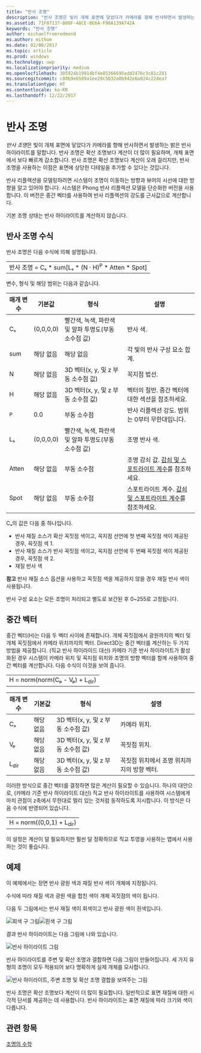 ```yaml
---
title: "반사 조명"
description: "반사 조명은 빛이 개체 표면에 닿았다가 카메라를 향해 반사하면서 발생하는 밝은 반사 하이라이트입니다."
ms.assetid: 71F87137-B00F-48CE-8E6A-F98A139A742A
keywords: "반사 조명"
author: michaelfromredmond
ms.author: mithom
ms.date: 02/08/2017
ms.topic: article
ms.prod: windows
ms.technology: uwp
ms.localizationpriority: medium
ms.openlocfilehash: 305924b19914bf4e85366695add2476c3c81c281
ms.sourcegitcommit: c80b9e6589a1ee29c5032a0b942e6a024c224ea7
ms.translationtype: HT
ms.contentlocale: ko-KR
ms.lasthandoff: 12/22/2017
---
```

# <a name="specular-lighting"></a>반사 조명


*반사 조명*은 빛이 개체 표면에 닿았다가 카메라를 향해 반사하면서 발생하는 밝은 반사 하이라이트를 말합니다. 반사 조명은 확산 조명보다 계산이 더 많이 필요하며, 개체 표면에서 보다 빠르게 감소합니다. 반사 조명은 확산 조명보다 계산이 오래 걸리지만, 반사 조명을 사용하는 이점은 표면에 상당한 디테일을 추가할 수 있다는 것입니다.

반사 리플렉션을 모델링하려면 시스템이 조명이 이동하는 방향과 뷰어의 시선에 대한 방향을 알고 있어야 합니다. 시스템은 Phong 반사 리플렉션 모델을 단순화한 버전을 사용합니다. 이 버전은 중간 벡터를 사용하여 반사 리플렉션의 강도를 근사값으로 계산합니다.

기본 조명 상태는 반사 하이라이트를 계산하지 않습니다.

## <a name="span-idspecularlightingequationspanspan-idspecularlightingequationspanspan-idspecularlightingequationspanspecular-lighting-equation"></a><span id="Specular_Lighting_Equation"></span><span id="specular_lighting_equation"></span><span id="SPECULAR_LIGHTING_EQUATION"></span>반사 조명 수식


반사 조명은 다음 수식에 의해 설명됩니다.

|                                                                             |
|-----------------------------------------------------------------------------|
| 반사 조명 = Cₛ \* sum\[Lₛ \* (N · H)<sup>P</sup> \* Atten \* Spot\] |

 

변수, 형식 및 해당 범위는 다음과 같습니다.

| 매개 변수    | 기본값 | 형식                                                             | 설명                                                                                            |
|--------------|---------------|------------------------------------------------------------------|--------------------------------------------------------------------------------------------------------|
| Cₛ           | (0,0,0,0)     | 빨간색, 녹색, 파란색 및 알파 투명도(부동 소수점 값) | 반사 색.                                                                                        |
| sum          | 해당 없음           | 해당 없음                                                              | 각 빛의 반사 구성 요소 합계.                                                          |
| N            | 해당 없음           | 3D 벡터(x, y, 및 z 부동 소수점 값)                    | 꼭지점 법선.                                                                                         |
| H            | 해당 없음           | 3D 벡터(x, y, 및 z 부동 소수점 값)                    | 벡터의 절반. 중간 벡터에 대한 섹션을 참조하세요.                                                |
| <sup>P</sup> | 0.0           | 부동 소수점                                                   | 반사 리플렉션 강도. 범위는 0부터 무한대입니다.                                                     |
| Lₛ           | (0,0,0,0)     | 빨간색, 녹색, 파란색 및 알파 투명도(부동 소수점 값) | 조명 반사 색.                                                                                  |
| Atten        | 해당 없음           | 부동 소수점                                                   | 조명 감쇠 값. [감쇠 및 스포트라이트 계수](attenuation-and-spotlight-factor.md)를 참조하세요. |
| Spot         | 해당 없음           | 부동 소수점                                                   | 스포트라이트 계수. [감쇠 및 스포트라이트 계수](attenuation-and-spotlight-factor.md)를 참조하세요.        |

 

Cₐ의 값은 다음 중 하나입니다.

-   반사 재질 소스가 확산 꼭짓점 색이고, 꼭지점 선언에 첫 번째 꼭짓점 색이 제공된 경우, 꼭짓점 색 1.
-   반사 재질 소스가 반사 꼭짓점 색이고, 꼭지점 선언에 두 번째 꼭짓점 색이 제공된 경우, 꼭짓점 색 2.
-   재질 반사 색

**참고**  반사 재질 소스 옵션을 사용하고 꼭짓점 색을 제공하지 않을 경우 재질 반사 색이 사용됩니다.

 

반사 구성 요소는 모든 조명이 처리되고 별도로 보간된 후 0~255로 고정됩니다.

## <a name="span-idthehalfwayvectorspanspan-idthehalfwayvectorspanspan-idthehalfwayvectorspanthe-halfway-vector"></a><span id="The_Halfway_Vector"></span><span id="the_halfway_vector"></span><span id="THE_HALFWAY_VECTOR"></span>중간 벡터


중간 벡터(H)는 다음 두 벡터 사이에 존재합니다. 개체 꼭짓점에서 광원까지의 벡터 및 개체 꼭짓점에서 카메라 위치까지의 벡터. Direct3D는 중간 벡터를 계산하는 두 가지 방법을 제공합니다. (직교 반사 하이라이드 대신) 카메라 기준 반사 하이라이트가 활성화된 경우 시스템이 카메라 위치 및 꼭지점 위치와 조명의 방향 벡터를 함께 사용하여 중간 벡터를 계산합니다. 다음 수식이 이것을 보여 줍니다.

|                                           |
|-------------------------------------------|
| H = norm(norm(Cₚ - Vₚ) + L<sub>dir</sub>) |

 

| 매개 변수       | 기본값 | 형식                                          | 설명                                                  |
|-----------------|---------------|-----------------------------------------------|--------------------------------------------------------------|
| Cₛ              | 해당 없음           | 3D 벡터(x, y, 및 z 부동 소수점 값) | 카메라 위치.                                             |
| Vₚ              | 해당 없음           | 3D 벡터(x, y, 및 z 부동 소수점 값) | 꼭짓점 위치.                                             |
| L<sub>dir</sub> | 해당 없음           | 3D 벡터(x, y, 및 z 부동 소수점 값) | 꼭짓점 위치에서 조명 위치까지의 방향 벡터. |

 

이러한 방식으로 중간 벡터를 결정하면 많은 계산이 필요할 수 있습니다. 하나의 대안으로, (카메라 기준 반사 하이라이트 대신) 직교 반사 하이라이트를 사용하여 시스템에게 마치 관점이 z축에서 무한대로 멀리 있는 것처럼 동작하도록 지시합니다. 이 방식은 다음 수식에 반영되어 있습니다.

|                                     |
|-------------------------------------|
| H = norm((0,0,1) + L<sub>dir</sub>) |

 

이 설정은 계산이 덜 필요하지만 훨씬 덜 정확하므로 직교 투영을 사용하는 앱에서 사용하는 것이 좋습니다.

## <a name="span-idexamplespanspan-idexamplespanspan-idexamplespanexample"></a><span id="Example"></span><span id="example"></span><span id="EXAMPLE"></span>예제


이 예제에서는 장면 반사 광원 색과 재질 반사 색이 개체에 지정됩니다.

수식에 따라 재질 색과 광원 색을 합친 색이 개체 꼭짓점의 색이 됩니다.

다음 두 그림에서는 반사 재질 색이 회색이고 반사 광원 색이 흰색입니다.

![회색 구 그림](images/amb1.jpg)![흰색 구 그림](images/lightwhite.jpg)

결과 반사 하이라이트는 다음 그림에 나와 있습니다.

![반사 하이라이트 그림](images/lights.jpg)

반사 하이라이트를 주변 및 확산 조명과 결합하면 다음 그림이 만들어집니다. 세 가지 유형의 조명이 모두 적용되어 보다 명확하게 실제 개체를 모사합니다.

![반사 하이라이트, 주변 조명 및 확산 조명 결합을 보여주는 그림](images/lightads.jpg)

반사 조명은 확산 조명보다 계산이 더 많이 필요합니다. 일반적으로 표면 재질에 대한 시각적 단서를 제공하는 데 사용합니다. 반사 하이라이트는 표면 재질에 따라 크기와 색이 다릅니다.

## <a name="span-idrelated-topicsspanrelated-topics"></a><span id="related-topics"></span>관련 항목


[조명의 수학](mathematics-of-lighting.md)

 

 




